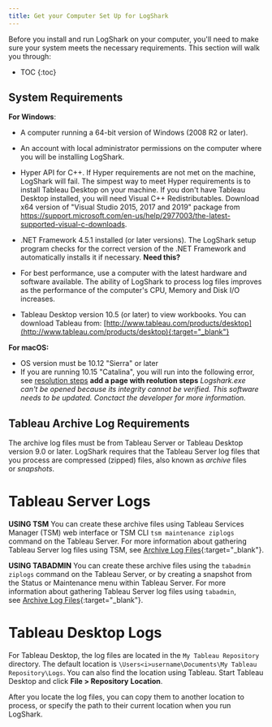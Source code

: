 ```yaml
---
title: Get your Computer Set Up for LogShark
---
```


Before you install and run LogShark on your computer, you'll need to make sure your system meets the necessary requirements. This section will walk you through:

* TOC
{:toc}



System Requirements
-------------------
**For Windows**:
-   A computer running a 64-bit version of Windows (2008 R2 or later).

-   An account with local administrator permissions on the computer where you will be installing LogShark.

-   Hyper API for C++. If Hyper requirements are not met on the machine, LogShark will fail. The simpest way to meet Hyper requirements is to install Tableau Desktop on your machine. 
  If you don't have Tableau Desktop installed, you will need Visual C++ Redistributables. Download x64 version of "Visual Studio 2015, 2017 and 2019" package from https://support.microsoft.com/en-us/help/2977003/the-latest-supported-visual-c-downloads.

-   .NET Framework 4.5.1 installed (or later versions). The LogShark setup program checks for the correct version of the .NET Framework and automatically installs it if necessary. **Need this?**

-   For best performance, use a computer with the latest hardware and software available. The ability of LogShark to process log files improves as the performance of the computer's CPU, Memory and Disk I/O increases.

-   Tableau Desktop version 10.5 (or later) to view workbooks. You can download Tableau from: [http://www.tableau.com/products/desktop](http://www.tableau.com/products/desktop){:target="_blank"}

**For macOS:** 
-   OS version must be 10.12 "Sierra" or later
  - If you are running 10.15 "Catalina", you will run into the following error, see [resolution steps](logshark_catalina.md) **add a page with reolution steps**
    *Logshark.exe can't be opened because its integrity cannot be verified. This software needs to be updated. Conctact the developer for more information.*

Tableau Archive Log Requirements
--------------------------------

The archive log files must be from Tableau Server or Tableau Desktop version 9.0 or later. LogShark requires that the Tableau Server log files that you process are compressed (zipped) files, also known as *archive* files or *snapshots*.

# Tableau Server Logs
**USING TSM**
You can create these archive files using Tableau Services Manager (TSM) web interface or TSM CLI `tsm maintenance ziplogs` command on the Tableau Server. For more information about gathering Tableau Server log files using TSM, see [Archive Log Files](https://onlinehelp.tableau.com/current/server/en-us/logs_archive.htm){:target="_blank"}.

**USING TABADMIN**
You can create these archive files using the `tabadmin ziplogs` command on the Tableau Server, or by creating a snapshot from the Status or Maintenance menu within Tableau Server. For more information about gathering Tableau Server log files using `tabadmin`, see [Archive Log Files](http://onlinehelp.tableau.com/v2018.1/server/en-us/logs_create.htm){:target="_blank"}.

# Tableau Desktop Logs
For Tableau Desktop, the log files are located in the `My Tableau Repository` directory. The default location is <code>\Users\<i>username</i>\Documents\My Tableau Repository\Logs</code>. You can also find the location using Tableau. Start Tableau Desktop and click **File &gt; Repository** **Location**.

After you locate the log files, you can copy them to another location to process, or specify the path to their current location when you run LogShark.
